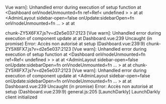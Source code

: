 Vue warn]: Unhandled error during execution of setup function
  at <Dashboard onVnodeUnmounted=fn<onVnodeUnmounted> ref=Ref< undefined > >
  at <RouterView >
  at <AdminLayout sidebar-open=false onUpdate:sidebarOpen=fn onVnodeUnmounted=fn<onVnodeUnmounted>  ... >
  at <RouterView sidebar-open=false onUpdate:sidebarOpen=fn >
  at <App>

chunk-ZY5X6FX7.js?v=d2e5e037:2123 [Vue warn]: Unhandled error during execution of component update
  at <RouterView sidebar-open=false onUpdate:sidebarOpen=fn >
  at <App>
Dashboard.vue:239 Uncaught (in promise) Error: Accès non autorisé
    at setup (Dashboard.vue:239:9)
chunk-ZY5X6FX7.js?v=d2e5e037:2123 [Vue warn]: Unhandled error during execution of setup function
  at <Dashboard onVnodeUnmounted=fn<onVnodeUnmounted> ref=Ref< undefined > >
  at <RouterView >
  at <AdminLayout sidebar-open=false onUpdate:sidebarOpen=fn onVnodeUnmounted=fn<onVnodeUnmounted>  ... >
  at <RouterView sidebar-open=false onUpdate:sidebarOpen=fn >
  at <App>
chunk-ZY5X6FX7.js?v=d2e5e037:2123 [Vue warn]: Unhandled error during execution of component update
  at <AdminLayout sidebar-open=false onUpdate:sidebarOpen=fn onVnodeUnmounted=fn<onVnodeUnmounted>  ... >
  at <RouterView sidebar-open=false onUpdate:sidebarOpen=fn >
  at <App>
Dashboard.vue:239 Uncaught (in promise) Error: Accès non autorisé 
    at setup (Dashboard.vue:239:9)
general.js:205 [LaunchDarkly] LaunchDarkly client initialized
﻿
